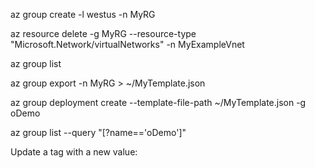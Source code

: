 
az group create -l westus -n MyRG

az resource delete -g MyRG --resource-type "Microsoft.Network/virtualNetworks" -n MyExampleVnet

az group list


az group export -n MyRG > ~/MyTemplate.json


az group deployment create --template-file-path ~/MyTemplate.json -g oDemo

az group list --query "[?name=='oDemo']"

Update a tag with a new value: 
